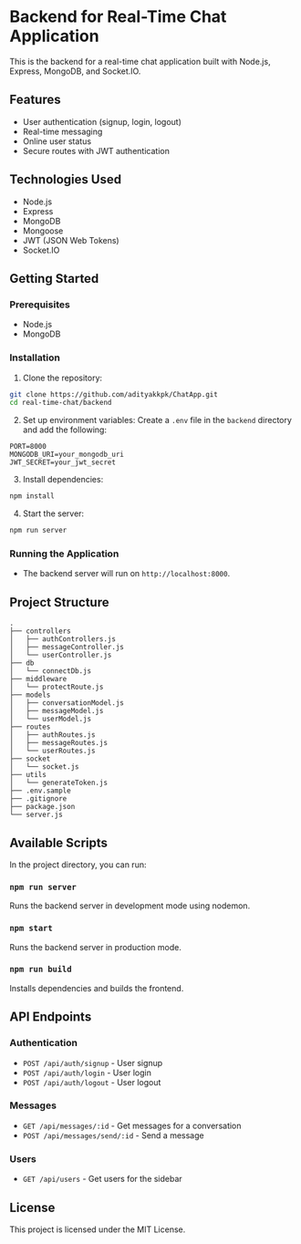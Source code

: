 # Backend for Real-Time Chat Application

This is the backend for a real-time chat application built with Node.js, Express, MongoDB, and Socket.IO.

## Features

- User authentication (signup, login, logout)
- Real-time messaging
- Online user status
- Secure routes with JWT authentication

## Technologies Used

- Node.js
- Express
- MongoDB
- Mongoose
- JWT (JSON Web Tokens)
- Socket.IO

## Getting Started

### Prerequisites

- Node.js
- MongoDB

### Installation

1. Clone the repository:
  ```sh
  git clone https://github.com/adityakkpk/ChatApp.git
  cd real-time-chat/backend
  ```

2. Set up environment variables:
  Create a `.env` file in the `backend` directory and add the following:
  ```env
  PORT=8000
  MONGODB_URI=your_mongodb_uri
  JWT_SECRET=your_jwt_secret
  ```

3. Install dependencies:
  ```sh
  npm install
  ```

4. Start the server:
  ```sh
  npm run server
  ```

### Running the Application

- The backend server will run on `http://localhost:8000`.

## Project Structure

```plaintext
.
├── controllers
│   ├── authControllers.js
│   ├── messageController.js
│   └── userController.js
├── db
│   └── connectDb.js
├── middleware
│   └── protectRoute.js
├── models
│   ├── conversationModel.js
│   ├── messageModel.js
│   └── userModel.js
├── routes
│   ├── authRoutes.js
│   ├── messageRoutes.js
│   └── userRoutes.js
├── socket
│   └── socket.js
├── utils
│   └── generateToken.js
├── .env.sample
├── .gitignore
├── package.json
└── server.js
```

## Available Scripts

In the project directory, you can run:

### `npm run server`

Runs the backend server in development mode using nodemon.

### `npm start`

Runs the backend server in production mode.

### `npm run build`

Installs dependencies and builds the frontend.

## API Endpoints

### Authentication

- `POST /api/auth/signup` - User signup
- `POST /api/auth/login` - User login
- `POST /api/auth/logout` - User logout

### Messages

- `GET /api/messages/:id` - Get messages for a conversation
- `POST /api/messages/send/:id` - Send a message

### Users

- `GET /api/users` - Get users for the sidebar

## License

This project is licensed under the MIT License.